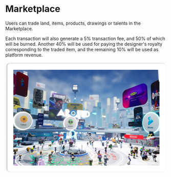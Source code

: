 # Marketplace

Users can trade land, items, products, drawings or talents in the Marketplace.&#x20;

Each transaction will also generate a 5% transaction fee, and 50% of which will be burned. Another 40% will be used for paying the designer's royalty corresponding to the traded item, and the remaining 10% will be used as platform revenue.



![](<../.gitbook/assets/image (2).png>)
